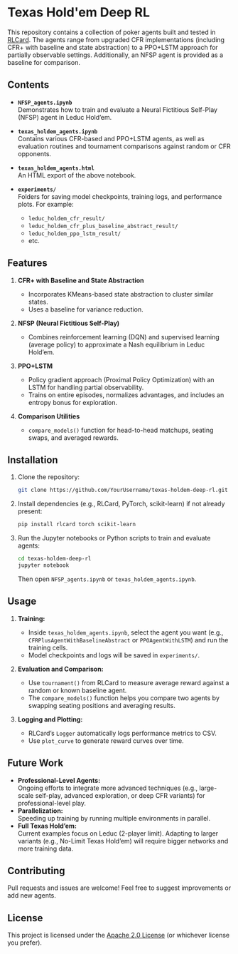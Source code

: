 # Texas Hold'em Deep RL

This repository contains a collection of poker agents built and tested in [RLCard](https://github.com/datamllab/rlcard). The agents range from upgraded CFR implementations (including CFR+ with baseline and state abstraction) to a PPO+LSTM approach for partially observable settings. Additionally, an NFSP agent is provided as a baseline for comparison.

## Contents

- **`NFSP_agents.ipynb`**  
  Demonstrates how to train and evaluate a Neural Fictitious Self-Play (NFSP) agent in Leduc Hold’em.
  
- **`texas_holdem_agents.ipynb`**  
  Contains various CFR-based and PPO+LSTM agents, as well as evaluation routines and tournament comparisons against random or CFR opponents.

- **`texas_holdem_agents.html`**  
  An HTML export of the above notebook.

- **`experiments/`**  
  Folders for saving model checkpoints, training logs, and performance plots. For example:
  - `leduc_holdem_cfr_result/`
  - `leduc_holdem_cfr_plus_baseline_abstract_result/`
  - `leduc_holdem_ppo_lstm_result/`
  - etc.

## Features

1. **CFR+ with Baseline and State Abstraction**  
   - Incorporates KMeans-based state abstraction to cluster similar states.
   - Uses a baseline for variance reduction.

2. **NFSP (Neural Fictitious Self-Play)**  
   - Combines reinforcement learning (DQN) and supervised learning (average policy) to approximate a Nash equilibrium in Leduc Hold’em.

3. **PPO+LSTM**  
   - Policy gradient approach (Proximal Policy Optimization) with an LSTM for handling partial observability.
   - Trains on entire episodes, normalizes advantages, and includes an entropy bonus for exploration.

4. **Comparison Utilities**  
   - `compare_models()` function for head-to-head matchups, seating swaps, and averaged rewards.

## Installation

1. Clone the repository:
   ```bash
   git clone https://github.com/YourUsername/texas-holdem-deep-rl.git
   ```
2. Install dependencies (e.g., RLCard, PyTorch, scikit-learn) if not already present:
   ```bash
   pip install rlcard torch scikit-learn
   ```
3. Run the Jupyter notebooks or Python scripts to train and evaluate agents:
   ```bash
   cd texas-holdem-deep-rl
   jupyter notebook
   ```
   Then open `NFSP_agents.ipynb` or `texas_holdem_agents.ipynb`.

## Usage

1. **Training:**  
   - Inside `texas_holdem_agents.ipynb`, select the agent you want (e.g., `CFRPlusAgentWithBaselineAbstract` or `PPOAgentWithLSTM`) and run the training cells.  
   - Model checkpoints and logs will be saved in `experiments/`.

2. **Evaluation and Comparison:**  
   - Use `tournament()` from RLCard to measure average reward against a random or known baseline agent.  
   - The `compare_models()` function helps you compare two agents by swapping seating positions and averaging results.

3. **Logging and Plotting:**  
   - RLCard’s `Logger` automatically logs performance metrics to CSV.  
   - Use `plot_curve` to generate reward curves over time.

## Future Work

- **Professional-Level Agents:**  
  Ongoing efforts to integrate more advanced techniques (e.g., large-scale self-play, advanced exploration, or deep CFR variants) for professional-level play.
- **Parallelization:**  
  Speeding up training by running multiple environments in parallel.
- **Full Texas Hold’em:**  
  Current examples focus on Leduc (2-player limit). Adapting to larger variants (e.g., No-Limit Texas Hold’em) will require bigger networks and more training data.

## Contributing

Pull requests and issues are welcome! Feel free to suggest improvements or add new agents.

## License

This project is licensed under the [Apache 2.0 License](LICENSE) (or whichever license you prefer).
